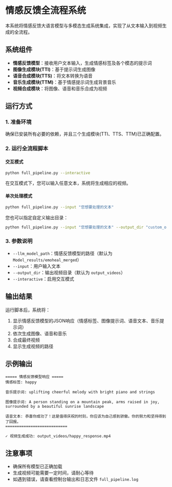 # 情感反馈全流程系统

本系统将情感反馈大语言模型与多模态生成系统集成，实现了从文本输入到视频生成的全流程。

## 系统组件

- **情感反馈模型**：接收用户文本输入，生成情感标签及各个模态的提示词
- **图像生成模块(TTI)**：基于提示词生成图像
- **语音合成模块(TTS)**：将文本转换为语音
- **音乐生成模块(TTM)**：基于情感提示词生成背景音乐
- **视频合成模块**：将图像、语音和音乐合成为视频

## 运行方式

### 1. 准备环境

确保已安装所有必要的依赖，并且三个生成模块(TTI、TTS、TTM)已正确配置。

### 2. 运行全流程脚本

#### 交互模式

```bash
python full_pipeline.py --interactive
```

在交互模式下，您可以输入任意文本，系统将生成相应的视频。

#### 单次处理模式

```bash
python full_pipeline.py --input "您想要处理的文本"
```

您也可以指定自定义输出目录：

```bash
python full_pipeline.py --input "您想要处理的文本" --output_dir "custom_output"
```

### 3. 参数说明

- `--llm_model_path`：情感反馈模型的路径（默认为 `Model_results/emoheal_merged`）
- `--input`：用户输入文本
- `--output_dir`：输出视频目录（默认为 `output_videos`）
- `--interactive`：启用交互模式

## 输出结果

运行脚本后，系统将：

1. 显示情感反馈模型的JSON响应（情感标签、图像提示词、语音文本、音乐提示词）
2. 依次生成图像、语音和音乐
3. 合成最终视频
4. 显示生成视频的路径

## 示例输出

```
===== 情感反馈模型响应 =====
情感标签: happy

音乐提示词: uplifting cheerful melody with bright piano and strings

图像提示词: A person standing on a mountain peak, arms raised in joy, surrounded by a beautiful sunrise landscape

语音文本: 恭喜你成功了！这是值得庆祝的时刻，你应该为自己感到骄傲。你的努力和坚持得到了回报。
===========================

✓ 视频生成成功: output_videos/happy_response.mp4
```

## 注意事项

- 确保所有模型已正确加载
- 生成视频可能需要一定时间，请耐心等待
- 如遇到错误，请查看控制台输出和日志文件 `full_pipeline.log` 